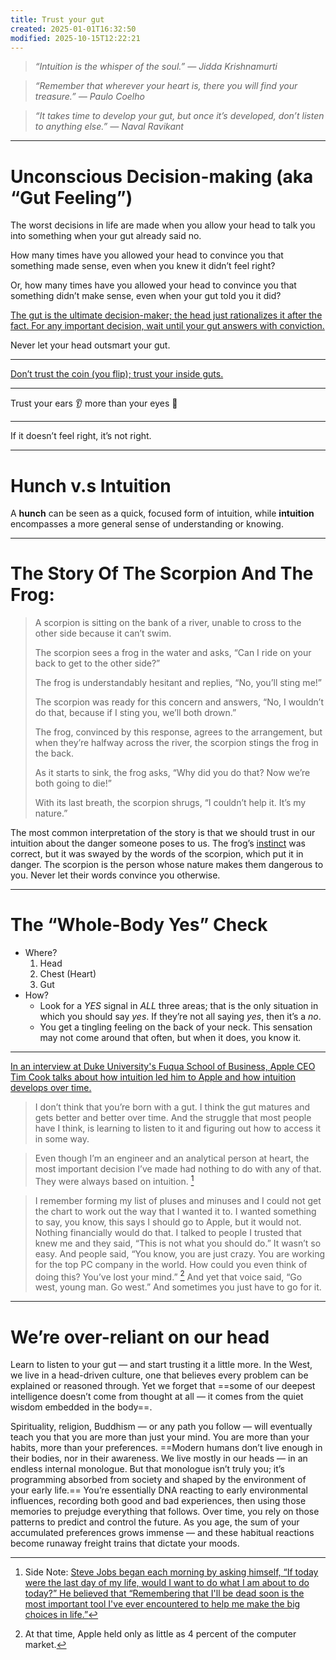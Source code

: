 ```yaml
---
title: Trust your gut
created: 2025-01-01T16:32:50
modified: 2025-10-15T12:22:21
---
```


> _“Intuition is the whisper of the soul.” — Jidda Krishnamurti_

> _“Remember that wherever your heart is, there you will find your treasure.” — Paulo Coelho_

> _“It takes time to develop your gut, but once it’s developed, don’t listen to anything else.” — Naval Ravikant_
---

# Unconscious Decision-making (aka “Gut Feeling”)

The worst decisions in life are made when you allow your head to talk you into something when your gut already said no.

How many times have you allowed your head to convince you that something made sense, even when you knew it didn’t feel right?

Or, how many times have you allowed your head to convince you that something didn’t make sense, even when your gut told you it did?

[The gut is the ultimate decision-maker; the head just rationalizes it after the fact. For any important decision, wait until your gut answers with conviction.](https://www.youtube.com/watch?v=KyfUysrNaco&t=5443s)

Never let your head outsmart your gut.

---

[Don’t trust the coin (you flip); trust your inside guts.](https://mariandrew.substack.com/p/100-things-i-know)

---

Trust your ears 👂 more than your eyes 👀

---

If it doesn’t feel right, it’s not right.

---

# Hunch v.s Intuition

A **hunch** can be seen as a quick, focused form of intuition, while **intuition** encompasses a more general sense of understanding or knowing.

---

# The Story Of The Scorpion And The Frog:

> A scorpion is sitting on the bank of a river, unable to cross to the other side because it can’t swim.
>
> The scorpion sees a frog in the water and asks, “Can I ride on your back to get to the other side?”
>
> The frog is understandably hesitant and replies, “No, you’ll sting me!”
>
> The scorpion was ready for this concern and answers, “No, I wouldn’t do that, because if I sting you, we’ll both drown.”
>
> The frog, convinced by this response, agrees to the arrangement, but when they’re halfway across the river, the scorpion stings the frog in the back.
>
> As it starts to sink, the frog asks, “Why did you do that? Now we’re both going to die!”
>
> With its last breath, the scorpion shrugs, “I couldn’t help it. It’s my nature.”

The most common interpretation of the story is that we should trust in our intuition about the danger someone poses to us. The frog’s [instinct](Judgement.md) was correct, but it was swayed by the words of the scorpion, which put it in danger. The scorpion is the person whose nature makes them dangerous to you. Never let their words convince you otherwise.

---

# The “Whole-Body Yes” Check

* Where?
	1. Head
	2. Chest (Heart)
	3. Gut
* How?
	* Look for a _YES_ signal in _ALL_ three areas; that is the only situation in which you should say _yes_. If they’re not all saying _yes_, then it’s a _no_.
	* You get a tingling feeling on the back of your neck. This sensation may not come around that often, but when it does, you know it.

---

[In an interview at Duke University's Fuqua School of Business, Apple CEO Tim Cook talks about how intuition led him to Apple and how intuition develops over time.](https://www.youtube.com/watch?v=c6X9-br--jM)

> I don’t think that you’re born with a gut. I think the gut matures and gets better and better over time. And the struggle that most people have I think, is learning to listen to it and figuring out how to access it in some way.

> Even though I’m an engineer and an analytical person at heart, the most important decision I’ve made had nothing to do with any of that. They were always based on intuition. [^1]

> I remember forming my list of pluses and minuses and I could not get the chart to work out the way that I wanted it to. I wanted something to say, you know, this says I should go to Apple, but it would not. Nothing financially would do that. I talked to people I trusted that knew me and they said, “This is not what you should do.” It wasn’t so easy. And people said, “You know, you are just crazy. You are working for the top PC company in the world. How could you even think of doing this? You’ve lost your mind.” [^2] And yet that voice said, “Go west, young man. Go west.” And sometimes you just have to go for it.

---

# We’re over-reliant on our head

Learn to listen to your gut — and start trusting it a little more. In the West, we live in a head-driven culture, one that believes every problem can be explained or reasoned through. Yet we forget that ==some of our deepest intelligence doesn’t come from thought at all — it comes from the quiet wisdom embedded in the body==.

Spirituality, religion, Buddhism — or any path you follow — will eventually teach you that you are more than just your mind. You are more than your habits, more than your preferences. ==Modern humans don’t live enough in their bodies, nor in their awareness. We live mostly in our heads — in an endless internal monologue. But that monologue isn’t truly you; it’s programming absorbed from society and shaped by the environment of your early life.== You’re essentially DNA reacting to early environmental influences, recording both good and bad experiences, then using those memories to prejudge everything that follows. Over time, you rely on those patterns to predict and control the future. As you age, the sum of your accumulated preferences grows immense — and these habitual reactions become runaway freight trains that dictate your moods.

[^1]: Side Note: [Steve Jobs began each morning by asking himself, “If today were the last day of my life, would I want to do what I am about to do today?” He believed that “Remembering that I'll be dead soon is the most important tool I've ever encountered to help me make the big choices in life.”](death.md)
[^2]: At that time, Apple held only as little as 4 percent of the computer market.
